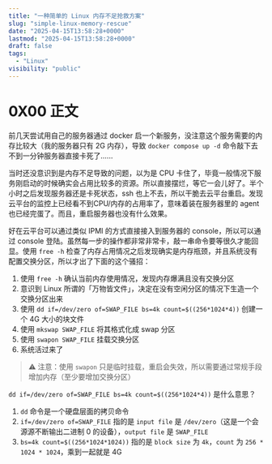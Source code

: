 ```yaml
---
title: "一种简单的 Linux 内存不足抢救方案"
slug: "simple-linux-memory-rescue"
date: "2025-04-15T13:58:28+0000"
lastmod: "2025-04-15T13:58:28+0000"
draft: false
tags:
  - "Linux"
visibility: "public"
---
```

# 0X00 正文

前几天尝试用自己的服务器通过 docker 启一个新服务，没注意这个服务需要的内存比较大（我的服务器只有 2G 内存），导致 `docker compose up -d` 命令敲下去不到一分钟服务器直接卡死了......

当时还没意识到是内存不足导致的问题，以为是 CPU 卡住了，毕竟一般情况下服务刚启动的时候确实会占用比较多的资源。所以直接摆烂，等它一会儿好了。半个小时之后发现服务器还是卡死状态，ssh 也上不去，所以干脆去云平台重启。发现云平台的监控上已经看不到CPU/内存的占用率了，意味着装在服务器里的 agent 也已经完蛋了。而且，重启服务器也没有什么效果。

好在云平台可以通过类似 IPMI 的方式直接接入到服务器的 console，所以可以通过 console 登陆。虽然每一步的操作都非常非常卡，敲一串命令要等很久才能回显。使用 `free -h` 检查了内存占用情况之后发现确实是内存瓶颈，并且系统没有配置交换分区，所以才出了下面的这个骚招：

  1. 使用 `free -h` 确认当前内存使用情况，发现内存爆满且没有交换分区
  2. 意识到 Linux 所谓的「万物皆文件」，决定在没有空闲分区的情况下生造一个交换分区出来
  3. 使用 `dd if=/dev/zero of=SWAP_FILE bs=4k count=$((256*1024*4))` 创建一个 4G 大小的块文件
  4. 使用 `mkswap SWAP_FILE` 将其格式化成 swap 分区
  5. 使用 `swapon SWAP_FILE` 挂载交换分区
  6. 系统活过来了

> ⚠️ 注意：使用 `swapon` 只是临时挂载，重启会失效，所以需要通过常规手段增加内存（至少要增加交换分区）

`dd if=/dev/zero of=SWAP_FILE bs=4k count=$((256*1024*4))` 是什么意思？

  1. `dd` 命令是一个硬盘层面的拷贝命令
  2. `if=/dev/zero of=SWAP_FILE` 指的是 `input file` 是 `/dev/zero`（这是一个会源源不断输出二进制 0 的设备），`output file` 是 `SWAP_FILE`
  3. `bs=4k count=$((256*1024*1024))` 指的是 `block size` 为 `4k`，`count` 为 `256 * 1024 * 1024`，乘到一起就是 4G
